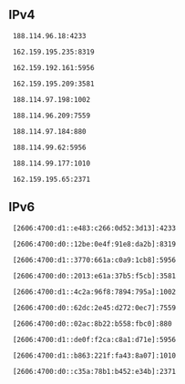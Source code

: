 ## IPv4
```
 188.114.96.18:4233
```
```
 162.159.195.235:8319
```
```
 162.159.192.161:5956
```
```
 162.159.195.209:3581
```
```
 188.114.97.198:1002
```
```
 188.114.96.209:7559
```
```
 188.114.97.184:880
```
```
 188.114.99.62:5956
```
```
 188.114.99.177:1010
```
```
 162.159.195.65:2371
```

## IPv6
```
 [2606:4700:d1::e483:c266:0d52:3d13]:4233
```
```
 [2606:4700:d0::12be:0e4f:91e8:da2b]:8319
```
```
 [2606:4700:d1::3770:661a:c0a9:1cb8]:5956
```
```
 [2606:4700:d0::2013:e61a:37b5:f5cb]:3581
```
```
 [2606:4700:d1::4c2a:96f8:7894:795a]:1002
```
```
 [2606:4700:d0::62dc:2e45:d272:0ec7]:7559
```
```
 [2606:4700:d0::02ac:8b22:b558:fbc0]:880
```
```
 [2606:4700:d1::de0f:f2ca:c8a1:d71e]:5956
```
```
 [2606:4700:d1::b863:221f:fa43:8a07]:1010
```
```
 [2606:4700:d0::c35a:78b1:b452:e34b]:2371
```
